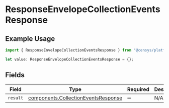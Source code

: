 # ResponseEnvelopeCollectionEventsResponse

## Example Usage

```typescript
import { ResponseEnvelopeCollectionEventsResponse } from "@censys/platform-sdk/models/components";

let value: ResponseEnvelopeCollectionEventsResponse = {};
```

## Fields

| Field                                                                                      | Type                                                                                       | Required                                                                                   | Description                                                                                |
| ------------------------------------------------------------------------------------------ | ------------------------------------------------------------------------------------------ | ------------------------------------------------------------------------------------------ | ------------------------------------------------------------------------------------------ |
| `result`                                                                                   | [components.CollectionEventsResponse](../../models/components/collectioneventsresponse.md) | :heavy_minus_sign:                                                                         | N/A                                                                                        |